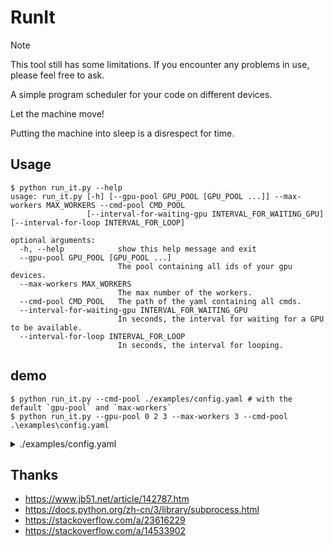 # RunIt

> [!NOTE]
> This tool still has some limitations.
> If you encounter any problems in use, please feel free to ask.

A simple program scheduler for your code on different devices.

Let the machine move!

Putting the machine into sleep is a disrespect for time.

## Usage

```shell
$ python run_it.py --help
usage: run_it.py [-h] [--gpu-pool GPU_POOL [GPU_POOL ...]] --max-workers MAX_WORKERS --cmd-pool CMD_POOL
                 [--interval-for-waiting-gpu INTERVAL_FOR_WAITING_GPU] [--interval-for-loop INTERVAL_FOR_LOOP]

optional arguments:
  -h, --help            show this help message and exit
  --gpu-pool GPU_POOL [GPU_POOL ...]
                        The pool containing all ids of your gpu devices.
  --max-workers MAX_WORKERS
                        The max number of the workers.
  --cmd-pool CMD_POOL   The path of the yaml containing all cmds.
  --interval-for-waiting-gpu INTERVAL_FOR_WAITING_GPU
                        In seconds, the interval for waiting for a GPU to be available.
  --interval-for-loop INTERVAL_FOR_LOOP
                        In seconds, the interval for looping.
```

## demo

```shell
$ python run_it.py --cmd-pool ./examples/config.yaml # with the default `gpu-pool` and `max-workers`
$ python run_it.py --gpu-pool 0 2 3 --max-workers 3 --cmd-pool .\examples\config.yaml
```

<details>
<summary>
./examples/config.yaml
</summary>

```yaml
- name: job1
  command: "python ./examples/demo.py --value 1"
  num_gpus: 1

- name: job2
  command: "python ./examples/demo.py --value 2"
  num_gpus: 1

- name: job3
  command: "python ./examples/demo.py --value 3"
  num_gpus: 1

- name: job4
  command: "python ./examples/demo.py --value 4"
  num_gpus: 1

- name: job5
  command: "python ./examples/demo.py --value 5"
  num_gpus: 2
```

 </details>

## Thanks

- https://www.jb51.net/article/142787.htm
- https://docs.python.org/zh-cn/3/library/subprocess.html
- https://stackoverflow.com/a/23616229
- https://stackoverflow.com/a/14533902
